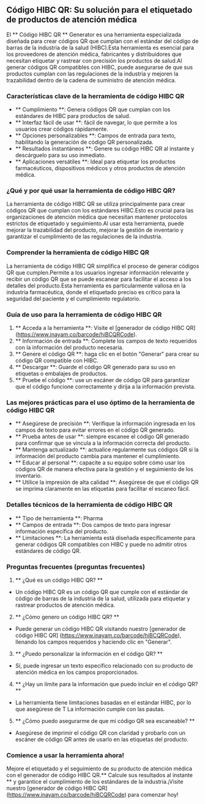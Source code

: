 ## Código HIBC QR: Su solución para el etiquetado de productos de atención médica

El ** Código HIBC QR ** Generator es una herramienta especializada diseñada para crear códigos QR que cumplan con el estándar del código de barras de la industria de la salud (HIBC).Esta herramienta es esencial para los proveedores de atención médica, fabricantes y distribuidores que necesitan etiquetar y rastrear con precisión los productos de salud.Al generar códigos QR compatibles con HIBC, puede asegurarse de que sus productos cumplan con las regulaciones de la industria y mejoren la trazabilidad dentro de la cadena de suministro de atención médica.

### Características clave de la herramienta de código HIBC QR

- ** Cumplimiento **: Genera códigos QR que cumplan con los estándares de HIBC para productos de salud.
- ** Interfaz fácil de usar **: fácil de navegar, lo que permite a los usuarios crear códigos rápidamente.
- ** Opciones personalizables **: Campos de entrada para texto, habilitando la generación de código QR personalizada.
- ** Resultados instantáneos **: Genere su código HIBC QR al instante y descárguelo para su uso inmediato.
- ** Aplicaciones versátiles **: Ideal para etiquetar los productos farmacéuticos, dispositivos médicos y otros productos de atención médica.

### ¿Qué y por qué usar la herramienta de código HIBC QR?

La herramienta de código HIBC QR se utiliza principalmente para crear códigos QR que cumplan con los estándares HIBC.Esto es crucial para las organizaciones de atención médica que necesitan mantener protocolos estrictos de etiquetado y seguimiento.Al usar esta herramienta, puede mejorar la trazabilidad del producto, mejorar la gestión de inventario y garantizar el cumplimiento de las regulaciones de la industria.

### Comprender la herramienta de código HIBC QR

La herramienta de código HIBC QR simplifica el proceso de generar códigos QR que cumplen.Permite a los usuarios ingresar información relevante y recibir un código QR que se puede escanear para facilitar el acceso a los detalles del producto.Esta herramienta es particularmente valiosa en la industria farmacéutica, donde el etiquetado preciso es crítico para la seguridad del paciente y el cumplimiento regulatorio.

### Guía de uso para la herramienta de código HIBC QR

1. ** Acceda a la herramienta **: Visite el [generador de código HIBC QR] (https://www.inayam.co/barcode/hiBCQRCode).
2. ** Información de entrada **: Complete los campos de texto requeridos con la información del producto necesaria.
3. ** Genere el código QR **: haga clic en el botón "Generar" para crear su código QR compatible con HIBC.
4. ** Descargar **: Guarde el código QR generado para su uso en etiquetas o embalajes de productos.
5. ** Pruebe el código **: use un escáner de código QR para garantizar que el código funcione correctamente y dirija a la información prevista.

### Las mejores prácticas para el uso óptimo de la herramienta de código HIBC QR

- ** Asegúrese de precisión **: Verifique la información ingresada en los campos de texto para evitar errores en el código QR generado.
- ** Prueba antes de usar **: siempre escanee el código QR generado para confirmar que se vincula a la información correcta del producto.
- ** Mantenga actualizado **: actualice regularmente sus códigos QR si la información del producto cambia para mantener el cumplimiento.
- ** Educar al personal **: capacite a su equipo sobre cómo usar los códigos QR de manera efectiva para la gestión y el seguimiento de los inventario.
- ** Utilice la impresión de alta calidad **: Asegúrese de que el código QR se imprima claramente en las etiquetas para facilitar el escaneo fácil.

### Detalles técnicos de la herramienta de código HIBC QR

- ** Tipo de herramienta **: Pharma
- ** Campos de entrada **: Dos campos de texto para ingresar información específica del producto.
- ** Limitaciones **: La herramienta está diseñada específicamente para generar códigos QR compatibles con HIBC y puede no admitir otros estándares de código QR.

### Preguntas frecuentes (preguntas frecuentes)

1. ** ¿Qué es un código HIBC QR? **
- Un código HIBC QR es un código QR que cumple con el estándar de código de barras de la industria de la salud, utilizada para etiquetar y rastrear productos de atención médica.

2. ** ¿Cómo genero un código HIBC QR? **
- Puede generar un código HIBC QR visitando nuestro [generador de código HIBC QR] (https://www.inayam.co/barcode/hiBCQRCode), llenando los campos requeridos y haciendo clic en "Generar".

3. ** ¿Puedo personalizar la información en el código QR? **
- Sí, puede ingresar un texto específico relacionado con su producto de atención médica en los campos proporcionados.

4. ** ¿Hay un límite para la información que puedo incluir en el código QR? **
- La herramienta tiene limitaciones basadas en el estándar HIBC, por lo que asegúrese de T La información cumple con las pautas.

5. ** ¿Cómo puedo asegurarme de que mi código QR sea escaneable? **
- Asegúrese de imprimir el código QR con claridad y probarlo con un escáner de código QR antes de usarlo en las etiquetas del producto.

### Comience a usar la herramienta ahora!

Mejore el etiquetado y el seguimiento de su producto de atención médica con el generador de código HIBC QR.** Calcule sus resultados al instante ** y garantice el cumplimiento de los estándares de la industria.¡Visite nuestro [generador de código HIBC QR] (https://www.inayam.co/barcode/hiBCQRCode) para comenzar hoy!